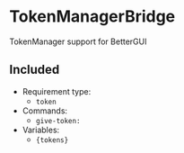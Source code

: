 # TokenManagerBridge
TokenManager support for BetterGUI

## Included
* Requirement type:
  * `token`
* Commands:
  * `give-token:`
* Variables:
  * `{tokens}`
